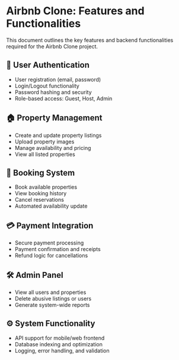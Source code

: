 # Airbnb Clone: Features and Functionalities

This document outlines the key features and backend functionalities required for the Airbnb Clone project.

## 🧑 User Authentication
- User registration (email, password)
- Login/Logout functionality
- Password hashing and security
- Role-based access: Guest, Host, Admin

## 🏠 Property Management
- Create and update property listings
- Upload property images
- Manage availability and pricing
- View all listed properties

## 📅 Booking System
- Book available properties
- View booking history
- Cancel reservations
- Automated availability update

## 💳 Payment Integration
- Secure payment processing
- Payment confirmation and receipts
- Refund logic for cancellations

## 🛠 Admin Panel
- View all users and properties
- Delete abusive listings or users
- Generate system-wide reports

## ⚙️ System Functionality
- API support for mobile/web frontend
- Database indexing and optimization
- Logging, error handling, and validation
